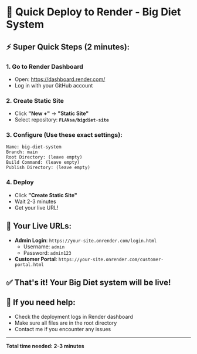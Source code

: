
# 🚀 Quick Deploy to Render - Big Diet System

## ⚡ Super Quick Steps (2 minutes):

### 1. Go to Render Dashboard
- Open: https://dashboard.render.com/
- Log in with your GitHub account

### 2. Create Static Site
- Click **"New +"** → **"Static Site"**
- Select repository: **`FLANsa/bigdiet-site`**

### 3. Configure (Use these exact settings):
```
Name: big-diet-system
Branch: main
Root Directory: (leave empty)
Build Command: (leave empty)
Publish Directory: (leave empty)
```

### 4. Deploy
- Click **"Create Static Site"**
- Wait 2-3 minutes
- Get your live URL!

## 🎉 Your Live URLs:
- **Admin Login**: `https://your-site.onrender.com/login.html`
  - Username: `admin`
  - Password: `admin123`
- **Customer Portal**: `https://your-site.onrender.com/customer-portal.html`

## ✅ That's it! Your Big Diet system will be live!

## 🔧 If you need help:
- Check the deployment logs in Render dashboard
- Make sure all files are in the root directory
- Contact me if you encounter any issues

---
**Total time needed: 2-3 minutes**
